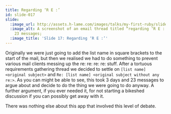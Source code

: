 ```yaml
---
title: Regarding ‘R E :’
id: slide-017
slide:
  :image_url: http://assets.h-lame.com/images/talks/my-first-ruby/slides/017.png
  :image_alt: A screenshot of an email thread titled “regarding ‘R E :’”, there are
    23 messages;
  :image_title: 'Slide 17: Regarding ‘R E :’'
---
```

Originally we were just going to add the list name in square brackets to the start of the mail, but then we realised we had to do something to prevent various mail clients messing up the re: re: re: re: stuff.  After a tortuous requirements gathering thread we decided to settle on `[list name] <original subject>` and `Re: [list name] <original subject without any re:>`.  As you can might be able to see, this took 3 days and 23 messages to argue about and decide to do the thing we were going to do anyway.  A further argument, if you ever needed it, for not starting a bikeshed discussion if you can possibly get away with it.

There was nothing else about this app that involved this level of debate.

